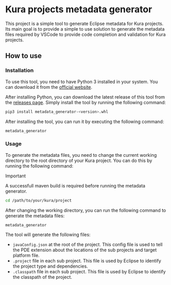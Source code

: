 # Kura projects metadata generator

This project is a simple tool to generate Eclipse metadata for Kura projects. Its main goal is to provide a simple to use solution to generate the metadata files required by VSCode to provide code completion and validation for Kura projects.

## How to use

### Installation

To use this tool, you need to have Python 3 installed in your system. You can download it from the [official website](https://www.python.org/downloads/).

After installing Python, you can download the latest release of this tool from the [releases page](). Simply install the tool by running the following command:

```bash
pip3 install metadata_generator-<version>.whl
```

After installing the tool, you can run it by executing the following command:

```bash
metadata_generator
```

### Usage

To generate the metadata files, you need to change the current working directory to the root directory of your Kura project. You can do this by running the following command:

> [!IMPORTANT]
> A successfull maven build is required before running the metadata generator.

```bash
cd /path/to/your/kura/project
```

After changing the working directory, you can run the following command to generate the metadata files:

```bash 
metadata_generator
```

The tool will generate the following files:
- `javaConfig.json` at the root of the project. This config file is used to tell the PDE extension about the locations of the sub projects and target platform file.
- `.project` file in each sub project. This file is used by Eclipse to identify the project type and dependencies.
- `.classpath` file in each sub project. This file is used by Eclipse to identify the classpath of the project.
